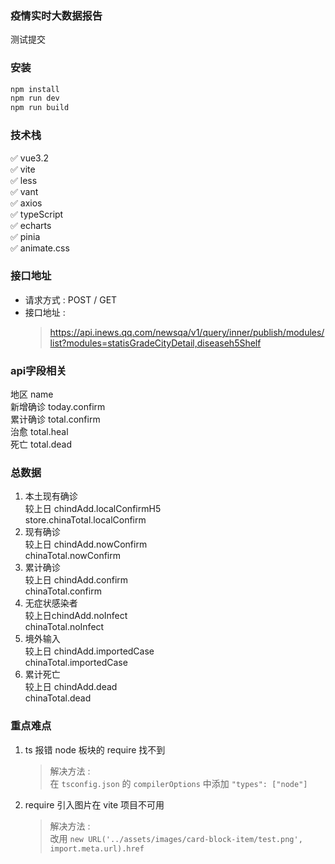 ### 疫情实时大数据报告 

测试提交 

### 安装

```sh
npm install
npm run dev
npm run build
```

### 技术栈

✅ vue3.2  
✅ vite  
✅ less  
✅ vant  
✅ axios  
✅ typeScript  
✅ echarts  
✅ pinia  
✅ animate.css

### 接口地址

- 请求方式 : POST / GET
- 接口地址 :
  > https://api.inews.qq.com/newsqa/v1/query/inner/publish/modules/list?modules=statisGradeCityDetail,diseaseh5Shelf

### api字段相关


地区 name  
新增确诊 today.confirm  
累计确诊 total.confirm  
治愈 total.heal  
死亡 total.dead  

### 总数据

1. 本土现有确诊  
   较上日 chindAdd.localConfirmH5  
   store.chinaTotal.localConfirm  
2. 现有确诊  
   较上日 chindAdd.nowConfirm  
   chinaTotal.nowConfirm  
3. 累计确诊  
   较上日 chindAdd.confirm  
   chinaTotal.confirm  
4. 无症状感染者  
   较上日chindAdd.noInfect  
   chinaTotal.noInfect  
5. 境外输入  
   较上日 chindAdd.importedCase  
   chinaTotal.importedCase  
6. 累计死亡  
   较上日 chindAdd.dead  
   chinaTotal.dead  


### 重点难点
1. ts 报错 node 板块的 require 找不到 
   > 解决方法 :  
   > 在 `tsconfig.json` 的 `compilerOptions` 中添加 `"types": ["node"]`
2. require 引入图片在 vite 项目不可用 
   > 解决方法 :  
   > 改用 `new URL('../assets/images/card-block-item/test.png', import.meta.url).href`
